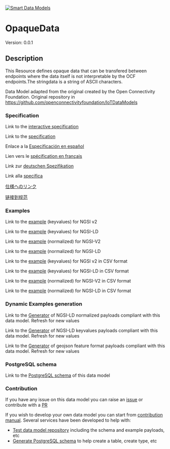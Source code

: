 [![Smart Data Models](https://smartdatamodels.org/wp-content/uploads/2022/01/SmartDataModels_logo.png "Logo")](https://smartdatamodels.org)
# OpaqueData
Version: 0.0.1

## Description 

This Resource defines opaque data that can be transfered between endpoints where the data itself is not interpretable by the OCF endpoints.The stringdata is a string of ASCII characters.

Data Model adapted from the original created by the Open Connectivity Foundation. Original repository in https://github.com/openconnectivityfoundation/IoTDataModels
### Specification

Link to the [interactive specification](https://swagger.lab.fiware.org/?url=https://smart-data-models.github.io/dataModel.OCF/OpaqueData/swagger.yaml)

Link to the [specification](https://github.com/smart-data-models/dataModel.OCF/blob/master/OpaqueData/doc/spec.md)

Enlace a la [Especificación en español](https://github.com/smart-data-models/dataModel.OCF/blob/master/OpaqueData/doc/spec_ES.md)

Lien vers le [spécification en français](https://github.com/smart-data-models/dataModel.OCF/blob/master/OpaqueData/doc/spec_FR.md)

Link zur [deutschen Spezifikation](https://github.com/smart-data-models/dataModel.OCF/blob/master/OpaqueData/doc/spec_DE.md)

Link alla [specifica](https://github.com/smart-data-models/dataModel.OCF/blob/master/OpaqueData/doc/spec_IT.md)

[仕様へのリンク](https://github.com/smart-data-models/dataModel.OCF/blob/master/OpaqueData/doc/spec_JA.md)

[链接到规范](https://github.com/smart-data-models/dataModel.OCF/blob/master/OpaqueData/doc/spec_ZH.md)
### Examples

Link to the [example](https://smart-data-models.github.io/dataModel.OCF/OpaqueData/examples/example.json) (keyvalues) for NGSI v2

Link to the [example](https://smart-data-models.github.io/dataModel.OCF/OpaqueData/examples/example.jsonld) (keyvalues) for NGSI-LD

Link to the [example](https://smart-data-models.github.io/dataModel.OCF/OpaqueData/examples/example-normalized.json) (normalized) for NGSI-V2

Link to the [example](https://smart-data-models.github.io/dataModel.OCF/OpaqueData/examples/example-normalized.jsonld) (normalized) for NGSI-LD

Link to the [example](https://github.com/smart-data-models/dataModel.OCF/blob/master/OpaqueData/examples/example.json.csv) (keyvalues) for NGSI v2 in CSV format

Link to the [example](https://github.com/smart-data-models/dataModel.OCF/blob/master/OpaqueData/examples/example.jsonld.csv) (keyvalues) for NGSI-LD in CSV format

Link to the [example](https://github.com/smart-data-models/dataModel.OCF/blob/master/OpaqueData/examples/example-normalized.json.csv) (normalized) for NGSI-V2 in CSV format

Link to the [example](https://github.com/smart-data-models/dataModel.OCF/blob/master/OpaqueData/examples/example-normalized.jsonld.csv) (normalized) for NGSI-LD in CSV format
### Dynamic Examples generation

Link to the [Generator](https://smartdatamodels.org/extra/ngsi-ld_generator.php?schemaUrl=https://raw.githubusercontent.com/smart-data-models/dataModel.OCF/master/OpaqueData/schema.json&email=info@smartdatamodels.org) of NGSI-LD normalized payloads compliant with this data model. Refresh for new values

Link to the [Generator](https://smartdatamodels.org/extra/ngsi-ld_generator_keyvalues.php?schemaUrl=https://raw.githubusercontent.com/smart-data-models/dataModel.OCF/master/OpaqueData/schema.json&email=info@smartdatamodels.org) of NGSI-LD keyvalues payloads compliant with this data model. Refresh for new values

Link to the [Generator](https://smartdatamodels.org/extra/geojson_features_generator.php?schemaUrl=https://raw.githubusercontent.com/smart-data-models/dataModel.OCF/master/OpaqueData/schema.json&email=info@smartdatamodels.org) of geojson feature format payloads compliant with this data model. Refresh for new values
### PostgreSQL schema

Link to the [PostgreSQL schema](https://github.com/smart-data-models/dataModel.OCF/blob/master/OpaqueData/schema.sql) of this data model
### Contribution

 If you have any issue on this data model you can raise an [issue](https://github.com/smart-data-models/dataModel.OCF/issues)  or contribute with a [PR](https://github.com/smart-data-models/dataModel.OCF/pulls)

 If you wish to develop your own data model you can start from [contribution manual](https://bit.ly/contribution_manual). Several services have been developed to help with: 
 - [Test data model repository](https://smartdatamodels.org/index.php/data-models-contribution-api/) including the schema and example payloads, etc
 - [Generate PostgreSQL schema](https://smartdatamodels.org/index.php/sql-service/) to help create a table, create type, etc